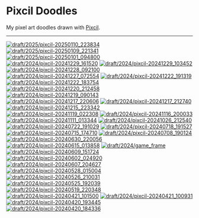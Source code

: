 Pixcil Doodles
==============

My pixel art doodles drawn with [Pixcil](https://github.com/sile/pixcil).

---

[![draft/2025/pixcil-20250110_223834](https://sile.github.io/doodles/draft/2025/pixcil-20250110_223834.png)](https://sile.github.io/doodles/draft/2025/pixcil-20250110_223834.html)
[![draft/2025/pixcil-20250109_221341](https://sile.github.io/doodles/draft/2025/pixcil-20250109_221341.png)](https://sile.github.io/doodles/draft/2025/pixcil-20250109_221341.html)
[![draft/2025/pixcil-20250101_094800](https://sile.github.io/doodles/draft/2025/pixcil-20250101_094800.png)](https://sile.github.io/doodles/draft/2025/pixcil-20250101_094800.html)
[![draft/2024/pixcil-20241229_161520](https://sile.github.io/doodles/draft/2024/pixcil-20241229_161520.png)](https://sile.github.io/doodles/draft/2024/pixcil-20241229_161520.html)
[![draft/2024/pixcil-20241229_103452](https://sile.github.io/doodles/draft/2024/pixcil-20241229_103452.png)](https://sile.github.io/doodles/draft/2024/pixcil-20241229_103452.html)
[![draft/2024/pixcil-20241228_092100](https://sile.github.io/doodles/draft/2024/pixcil-20241228_092100.png)](https://sile.github.io/doodles/draft/2024/pixcil-20241228_092100.html)
[![draft/2024/pixcil-20241227_072554](https://sile.github.io/doodles/draft/2024/pixcil-20241227_072554.png)](https://sile.github.io/doodles/draft/2024/pixcil-20241227_072554.html)
[![draft/2024/pixcil-20241222_191319](https://sile.github.io/doodles/draft/2024/pixcil-20241222_191319.png)](https://sile.github.io/doodles/draft/2024/pixcil-20241222_191319.html)
[![draft/2024/pixcil-20241222_183754](https://sile.github.io/doodles/draft/2024/pixcil-20241222_183754.png)](https://sile.github.io/doodles/draft/2024/pixcil-20241222_183754.html)
[![draft/2024/pixcil-20241220_212458](https://sile.github.io/doodles/draft/2024/pixcil-20241220_212458.png)](https://sile.github.io/doodles/draft/2024/pixcil-20241220_212458.html)
[![draft/2024/pixcil-20241219_090143](https://sile.github.io/doodles/draft/2024/pixcil-20241219_090143.png)](https://sile.github.io/doodles/draft/2024/pixcil-20241219_090143.html)
[![draft/2024/pixcil-20241217_220606](https://sile.github.io/doodles/draft/2024/pixcil-20241217_220606.png)](https://sile.github.io/doodles/draft/2024/pixcil-20241217_220606.html)
[![draft/2024/pixcil-20241217_212740](https://sile.github.io/doodles/draft/2024/pixcil-20241217_212740.png)](https://sile.github.io/doodles/draft/2024/pixcil-20241217_212740.html)
[![draft/2024/pixcil-20241215_223342](https://sile.github.io/doodles/draft/2024/pixcil-20241215_223342.png)](https://sile.github.io/doodles/draft/2024/pixcil-20241215_223342.html)
[![draft/2024/pixcil-20241119_022308](https://sile.github.io/doodles/draft/2024/pixcil-20241119_022308.png)](https://sile.github.io/doodles/draft/2024/pixcil-20241119_022308.html)
[![draft/2024/pixcil-20241116_200033](https://sile.github.io/doodles/draft/2024/pixcil-20241116_200033.png)](https://sile.github.io/doodles/draft/2024/pixcil-20241116_200033.html)
[![draft/2024/pixcil-20241111_013344](https://sile.github.io/doodles/draft/2024/pixcil-20241111_013344.png)](https://sile.github.io/doodles/draft/2024/pixcil-20241111_013344.html)
[![draft/2024/pixcil-20241026_212540](https://sile.github.io/doodles/draft/2024/pixcil-20241026_212540.png)](https://sile.github.io/doodles/draft/2024/pixcil-20241026_212540.html)
[![draft/2024/pixcil-20240722_191029](https://sile.github.io/doodles/draft/2024/pixcil-20240722_191029.png)](https://sile.github.io/doodles/draft/2024/pixcil-20240722_191029.html)
[![draft/2024/pixcil-20240718_191527](https://sile.github.io/doodles/draft/2024/pixcil-20240718_191527.png)](https://sile.github.io/doodles/draft/2024/pixcil-20240718_191527.html)
[![draft/2024/pixcil-20240715_174710](https://sile.github.io/doodles/draft/2024/pixcil-20240715_174710.png)](https://sile.github.io/doodles/draft/2024/pixcil-20240715_174710.html)
[![draft/2024/pixcil-20240708_190124](https://sile.github.io/doodles/draft/2024/pixcil-20240708_190124.png)](https://sile.github.io/doodles/draft/2024/pixcil-20240708_190124.html)
[![draft/2024/pixcil-20240630_220056](https://sile.github.io/doodles/draft/2024/pixcil-20240630_220056.png)](https://sile.github.io/doodles/draft/2024/pixcil-20240630_220056.html)
[![draft/2024/pixcil-20240615_013858](https://sile.github.io/doodles/draft/2024/pixcil-20240615_013858.png)](https://sile.github.io/doodles/draft/2024/pixcil-20240615_013858.html)
[![draft/2024/game_frame](https://sile.github.io/doodles/draft/2024/game_frame.png)](https://sile.github.io/doodles/draft/2024/game_frame.html)
[![draft/2024/pixcil-20240609_151724](https://sile.github.io/doodles/draft/2024/pixcil-20240609_151724.png)](https://sile.github.io/doodles/draft/2024/pixcil-20240609_151724.html)
[![draft/2024/pixcil-20240602_024920](https://sile.github.io/doodles/draft/2024/pixcil-20240602_024920.png)](https://sile.github.io/doodles/draft/2024/pixcil-20240602_024920.html)
[![draft/2024/pixcil-20240607_204627](https://sile.github.io/doodles/draft/2024/pixcil-20240607_204627.png)](https://sile.github.io/doodles/draft/2024/pixcil-20240607_204627.html)
[![draft/2024/pixcil-20240528_015004](https://sile.github.io/doodles/draft/2024/pixcil-20240528_015004.png)](https://sile.github.io/doodles/draft/2024/pixcil-20240528_015004.html)
[![draft/2024/pixcil-20240526_210031](https://sile.github.io/doodles/draft/2024/pixcil-20240526_210031.png)](https://sile.github.io/doodles/draft/2024/pixcil-20240526_210031.html)
[![draft/2024/pixcil-20240525_192039](https://sile.github.io/doodles/draft/2024/pixcil-20240525_192039.png)](https://sile.github.io/doodles/draft/2024/pixcil-20240525_192039.html)
[![draft/2024/pixcil-20240519_220348](https://sile.github.io/doodles/draft/2024/pixcil-20240519_220348.png)](https://sile.github.io/doodles/draft/2024/pixcil-20240519_220348.html)
[![draft/2024/pixcil-20240421_101500](https://sile.github.io/doodles/draft/2024/pixcil-20240421_101500.png)](https://sile.github.io/doodles/draft/2024/pixcil-20240421_101500.html)
[![draft/2024/pixcil-20240421_100931](https://sile.github.io/doodles/draft/2024/pixcil-20240421_100931.png)](https://sile.github.io/doodles/draft/2024/pixcil-20240421_100931.html)
[![draft/2024/pixcil-20240420_193445](https://sile.github.io/doodles/draft/2024/pixcil-20240420_193445.png)](https://sile.github.io/doodles/draft/2024/pixcil-20240420_193445.html)
[![draft/2024/pixcil-20240420_184336](https://sile.github.io/doodles/draft/2024/pixcil-20240420_184336.png)](https://sile.github.io/doodles/draft/2024/pixcil-20240420_184336.html)

